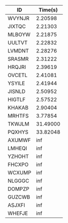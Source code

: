 |ID|Time(s)|
|-|-|
|WVYNJR|2.20598|
|JIXTQC|2.21303|
|MLBOYW|2.21875|
|UULTVT|2.22832|
|LVMDNT|2.28276|
|SRASMR|2.31222|
|HRQJRI|2.39619|
|OVCETL|2.41081|
|YSYILE|2.41944|
|JISNLD|2.50952|
|HIGTLF|2.57522|
|KHAKAB|2.90404|
|MRHTFS|3.77854|
|TKWJLM|31.49000|
|PQXHYS|33.82048|
|AXUMWF|inf|
|LMHEQI|inf|
|YZHOHT|inf|
|FHCXPO|inf|
|WCXUMP|inf|
|NLGGGC|inf|
|DOMPZP|inf|
|GUZCWB|inf|
|ASJXFI|inf|
|WHEFJE|inf|
